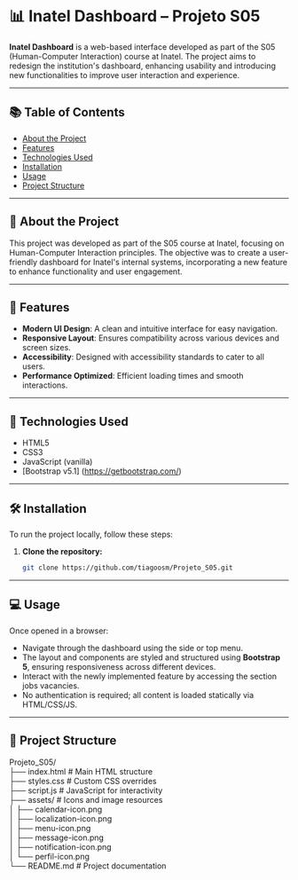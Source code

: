 # 📊 Inatel Dashboard – Projeto S05


**Inatel Dashboard** is a web-based interface developed as part of the S05 (Human-Computer Interaction) course at Inatel. The project aims to redesign the institution's dashboard, enhancing usability and introducing new functionalities to improve user interaction and experience.

---

## 📚 Table of Contents

- [About the Project](#about-the-project)
- [Features](#features)
- [Technologies Used](#technologies-used)
- [Installation](#installation)
- [Usage](#usage)
- [Project Structure](#project-structure)

---

## 🧠 About the Project

This project was developed as part of the S05 course at Inatel, focusing on Human-Computer Interaction principles. The objective was to create a user-friendly dashboard for Inatel's internal systems, incorporating a new feature to enhance functionality and user engagement.

---

## 🚀 Features

- **Modern UI Design**: A clean and intuitive interface for easy navigation.
- **Responsive Layout**: Ensures compatibility across various devices and screen sizes.
- **Accessibility**: Designed with accessibility standards to cater to all users.
- **Performance Optimized**: Efficient loading times and smooth interactions.

---

## 🧰 Technologies Used

- HTML5
- CSS3
- JavaScript (vanilla)
- [Bootstrap v5.1] (https://getbootstrap.com/)

---

## 🛠️ Installation

To run the project locally, follow these steps:

1. **Clone the repository:**

   ```bash
   git clone https://github.com/tiagoosm/Projeto_S05.git

---

## 💻 Usage

Once opened in a browser:

- Navigate through the dashboard using the side or top menu.
- The layout and components are styled and structured using **Bootstrap 5**, ensuring responsiveness across different devices.
- Interact with the newly implemented feature by accessing the section jobs vacancies.
- No authentication is required; all content is loaded statically via HTML/CSS/JS.

---

## 📁 Project Structure

Projeto_S05/  
├── index.html             # Main HTML structure  
├── styles.css             # Custom CSS overrides  
├── script.js              # JavaScript for interactivity  
├── assets/                # Icons and image resources  
│   ├── calendar-icon.png  
│   ├── localization-icon.png  
│   ├── menu-icon.png  
│   ├── message-icon.png  
│   ├── notification-icon.png  
│   └── perfil-icon.png  
└── README.md              # Project documentation  
